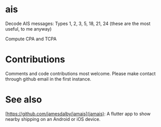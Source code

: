# ais

Decode AIS messages: Types 1, 2, 3, 5, 18, 21, 24
(these are the most useful, to me anyway)

Compute CPA and TCPA



# Contributions
Comments and code contributions most welcome. Please make contact through github email in the first instance.

# See also
[https://github.com/jamesdalby/jamais](jamais): A flutter app to show nearby shipping on an Android or iOS device.
